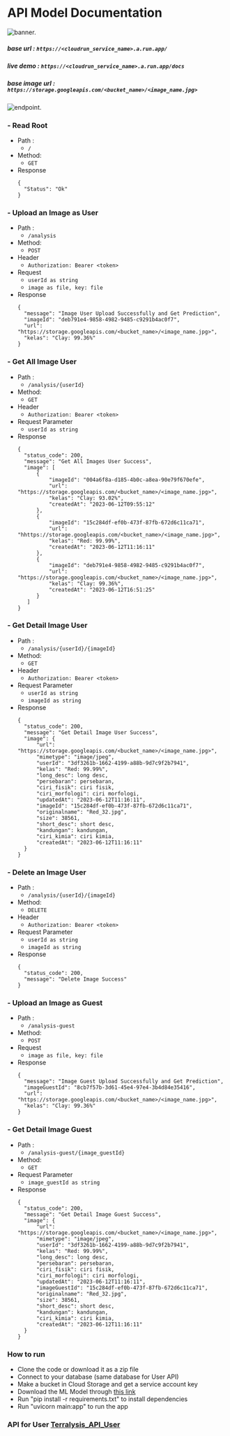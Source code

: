 # API Model Documentation

![banner.](/banner1.png)

##### base url : `https://<cloudrun_service_name>.a.run.app/`

##### live demo : `https://<cloudrun_service_name>.a.run.app/docs`

##### base image url : `https://storage.googleapis.com/<bucket_name>/<image_name.jpg>`

![endpoint.](/endpoint.png)

### - Read Root

- Path :
  - `/`
- Method:
  - `GET`
- Response
  ```
  {
    "Status": "Ok"
  }
  ```

### - Upload an Image as User

- Path :
  - `/analysis`
- Method:
  - `POST`
- Header
  - `Authorization: Bearer <token>`
- Request
  - `userId as string`
  - `image as file, key: file`
- Response
  ```
  {
    "message": "Image User Upload Successfully and Get Prediction",
    "imageId": "deb791e4-9858-4982-9485-c9291b4ac0f7",
    "url": "https://storage.googleapis.com/<bucket_name>/<image_name.jpg>",
    "kelas": "Clay: 99.36%"
  }
  ```

### - Get All Image User

- Path :
  - `/analysis/{userId}`
- Method:
  - `GET`
- Header
  - `Authorization: Bearer <token>`
- Request Parameter
  - `userId as string`
- Response
  ```
  {
    "status_code": 200,
    "message": "Get All Images User Success",
    "image": [
        {
            "imageId": "004a6f8a-d185-4b0c-a8ea-90e79f670efe",
            "url": "https://storage.googleapis.com/<bucket_name>/<image_name.jpg>",
            "kelas": "Clay: 93.02%",
            "createdAt": "2023-06-12T09:55:12"
        },
        {
            "imageId": "15c284df-ef0b-473f-87fb-672d6c11ca71",
            "url": "hhttps://storage.googleapis.com/<bucket_name>/<image_name.jpg>",
            "kelas": "Red: 99.99%",
            "createdAt": "2023-06-12T11:16:11"
        },
        {
            "imageId": "deb791e4-9858-4982-9485-c9291b4ac0f7",
            "url": "https://storage.googleapis.com/<bucket_name>/<image_name.jpg>",
            "kelas": "Clay: 99.36%",
            "createdAt": "2023-06-12T16:51:25"
        }
     ]
  }
  ```

### - Get Detail Image User

- Path :
  - `/analysis/{userId}/{imageId}`
- Method:
  - `GET`
- Header
  - `Authorization: Bearer <token>`
- Request Parameter
  - `userId as string`
  - `imageId as string`
- Response
  ```
  {
    "status_code": 200,
    "message": "Get Detail Image User Success",
    "image": {
        "url": "https://storage.googleapis.com/<bucket_name>/<image_name.jpg>",
        "mimetype": "image/jpeg",
        "userId": "3df3261b-1662-4199-a88b-9d7c9f2b7941",
        "kelas": "Red: 99.99%",
        "long_desc": long desc,
        "persebaran": persebaran,
        "ciri_fisik": ciri fisik,
        "ciri_morfologi": ciri morfologi,
        "updatedAt": "2023-06-12T11:16:11",
        "imageId": "15c284df-ef0b-473f-87fb-672d6c11ca71",
        "originalname": "Red_32.jpg",
        "size": 38561,
        "short_desc": short desc,
        "kandungan": kandungan,
        "ciri_kimia": ciri kimia,
        "createdAt": "2023-06-12T11:16:11"
    }
  }
  ```

### - Delete an Image User

- Path :
  - `/analysis/{userId}/{imageId}`
- Method:
  - `DELETE`
- Header
  - `Authorization: Bearer <token>`
- Request Parameter
  - `userId as string`
  - `imageId as string`
- Response
  ```
  {
    "status_code": 200,
    "message": "Delete Image Success"
  }
  ```

### - Upload an Image as Guest

- Path :
  - `/analysis-guest`
- Method:
  - `POST`
- Request
  - `image as file, key: file`
- Response
  ```
  {
    "message": "Image Guest Upload Successfully and Get Prediction",
    "imageGuestId": "8cb7f57b-3d61-45e4-97e4-3b4d84e35416",
    "url": "https://storage.googleapis.com/<bucket_name>/<image_name.jpg>",
    "kelas": "Clay: 99.36%"
  }
  ```

### - Get Detail Image Guest

- Path :
  - `/analysis-guest/{image_guestId}`
- Method:
  - `GET`
- Request Parameter
  - `image_guestId as string`
- Response
  ```
  {
    "status_code": 200,
    "message": "Get Detail Image Guest Success",
    "image": {
        "url": "https://storage.googleapis.com/<bucket_name>/<image_name.jpg>",
        "mimetype": "image/jpeg",
        "userId": "3df3261b-1662-4199-a88b-9d7c9f2b7941",
        "kelas": "Red: 99.99%",
        "long_desc": long desc,
        "persebaran": persebaran,
        "ciri_fisik": ciri fisik,
        "ciri_morfologi": ciri morfologi,
        "updatedAt": "2023-06-12T11:16:11",
        "imageGuestId": "15c284df-ef0b-473f-87fb-672d6c11ca71",
        "originalname": "Red_32.jpg",
        "size": 38561,
        "short_desc": short desc,
        "kandungan": kandungan,
        "ciri_kimia": ciri kimia,
        "createdAt": "2023-06-12T11:16:11"
    }
  }
  ```

### How to run

- Clone the code or download it as a zip file
- Connect to your database (same database for User API)
- Make a bucket in Cloud Storage and get a service account key
- Download the ML Model through [this link](https://drive.google.com/file/d/14G7g9ZNBDlPs0rFwNmUnKutCF8BwcxW-/view)
- Run "pip install -r requirements.txt" to install dependencies
- Run "uvicorn main:app" to run the app

### API for User [Terralysis_API_User](https://github.com/muhfirdaus08/Terralysis_API_User)
